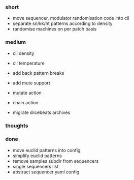 ### short

- move sequencer, modulator randomisation code into cli
- separate sn/kk/ht patterns according to density
- randomise machines on per patch basis

### medium

- cli density
- cli temperature 

- add back pattern breaks
- add mute support

- mutate action
- chain action

- migrate slicebeats archives

### thoughts

### done

- move euclid patterns into config
- simplify euclid patterns
- remove samples subdir from sequencers
- single sequencers list
- abstract sequencer yaml config
